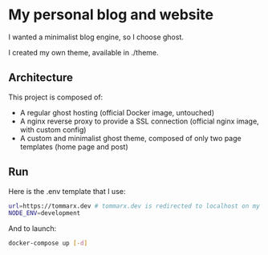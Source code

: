 # My personal blog and website

I wanted a minimalist blog engine, so I choose ghost.

I created my own theme, available in ./theme.

## Architecture

This project is composed of:
- A regular ghost hosting (official Docker image, untouched)
- A nginx reverse proxy to provide a SSL connection (official nginx image, with custom config)
- A custom and minimalist ghost theme, composed of only two page templates (home page and post)

## Run

Here is the .env template that I use:
```sh
url=https://tommarx.dev # tommarx.dev is redirected to localhost on my computer
NODE_ENV=development
```

And to launch:
```sh
docker-compose up [-d]
```